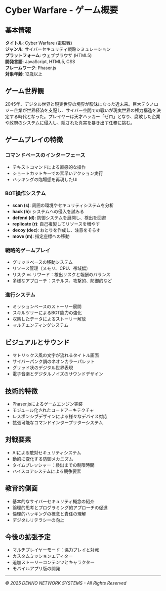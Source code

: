 # Cyber Warfare - ゲーム概要

## 基本情報
**タイトル**: Cyber Warfare (電脳戦)  
**ジャンル**: サイバーセキュリティ戦略シミュレーション  
**プラットフォーム**: ウェブブラウザ (HTML5)  
**開発言語**: JavaScript, HTML5, CSS  
**フレームワーク**: Phaser.js  
**対象年齢**: 12歳以上  

## ゲーム世界観
2045年、デジタル世界と現実世界の境界が曖昧になった近未来。巨大テクノロジー企業が世界経済を支配し、サイバー空間での戦いが現実世界の権力構造を決定する時代となった。プレイヤーは天才ハッカー「ゼロ」となり、腐敗した企業や政府のシステムに侵入し、隠された真実を暴き出す任務に挑む。

## ゲームプレイの特徴

### コマンドベースのインターフェース
- テキストコマンドによる直感的な操作
- ショートカットキーでの素早いアクション実行
- ハッキングの臨場感を再現したUI

### BOT操作システム
- **scan (s)**: 周囲の環境やセキュリティシステムを分析
- **hack (h)**: システムへの侵入を試みる
- **defend (d)**: 防御システムを展開し、検出を回避
- **replicate (r)**: 自己複製してリソースを増やす
- **decoy (dec)**: おとりを作成し、注意をそらす
- **move (m)**: 指定座標への移動

### 戦略的ゲームプレイ
- グリッドベースの移動システム
- リソース管理（メモリ、CPU、帯域幅）
- リスク vs リワード：検出リスクと報酬のバランス
- 多様なアプローチ：ステルス、攻撃的、防御的など

### 進行システム
- ミッションベースのストーリー展開
- スキルツリーによるBOT能力の強化
- 収集したデータによるストーリー解放
- マルチエンディングシステム

## ビジュアルとサウンド
- マトリックス風の文字が流れるタイトル画面
- サイバーパンク調のネオンカラーパレット
- グリッド状のデジタル世界表現
- 電子音楽とデジタルノイズのサウンドデザイン

## 技術的特徴
- Phaser.jsによるゲームエンジン実装
- モジュール化されたコードアーキテクチャ
- レスポンシブデザインによる様々なデバイス対応
- 拡張可能なコマンドインタープリターシステム

## 対戦要素
- AIによる敵対セキュリティシステム
- 動的に変化する防御メカニズム
- タイムプレッシャー：検出までの制限時間
- ハイスコアシステムによる競争要素

## 教育的側面
- 基本的なサイバーセキュリティ概念の紹介
- 論理的思考とプログラミング的アプローチの促進
- 倫理的ハッキングの概念と責任の理解
- デジタルリテラシーの向上

## 今後の拡張予定
- マルチプレイヤーモード：協力プレイと対戦
- カスタムミッションエディター
- 追加ストーリーコンテンツとキャラクター
- モバイルアプリ版の開発

---

*© 2025 DENNO NETWORK SYSTEMS - All Rights Reserved*
